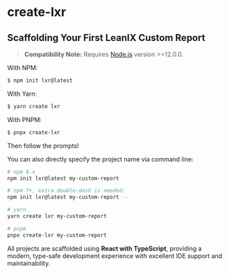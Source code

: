 # create-lxr

## Scaffolding Your First LeanIX Custom Report

> **Compatibility Note:**
> Requires [Node.js](https://nodejs.org/en/) version >=12.0.0.

With NPM:

```bash
$ npm init lxr@latest
```

With Yarn:

```bash
$ yarn create lxr
```

With PNPM:

```bash
$ pnpx create-lxr
```

Then follow the prompts!

You can also directly specify the project name via command line:

```bash
# npm 6.x
npm init lxr@latest my-custom-report

# npm 7+, extra double-dash is needed:
npm init lxr@latest my-custom-report --

# yarn
yarn create lxr my-custom-report

# pnpm
pnpx create-lxr my-custom-report
```

All projects are scaffolded using **React with TypeScript**, providing a modern, type-safe development experience with excellent IDE support and maintainability.
